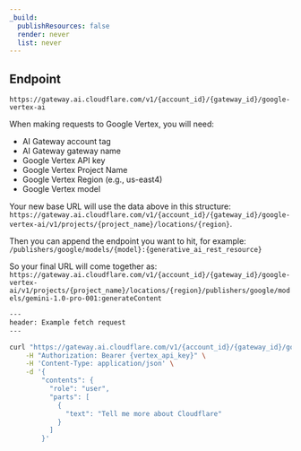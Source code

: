 ```yaml
---
_build:
  publishResources: false
  render: never
  list: never
---
```

## Endpoint

`https://gateway.ai.cloudflare.com/v1/{account_id}/{gateway_id}/google-vertex-ai`


When making requests to Google Vertex, you will need:
- AI Gateway account tag
- AI Gateway gateway name
- Google Vertex API key
- Google Vertex Project Name
- Google Vertex Region (e.g., us-east4)
- Google Vertex model

Your new base URL will use the data above in this structure: `https://gateway.ai.cloudflare.com/v1/{account_id}/{gateway_id}/google-vertex-ai/v1/projects/{project_name}/locations/{region}`.

Then you can append the endpoint you want to hit, for example: `/publishers/google/models/{model}:{generative_ai_rest_resource}`

So your final URL will come together as: `https://gateway.ai.cloudflare.com/v1/{account_id}/{gateway_id}/google-vertex-ai/v1/projects/{project_name}/locations/{region}/publishers/google/models/gemini-1.0-pro-001:generateContent`

```bash
---
header: Example fetch request
---

curl "https://gateway.ai.cloudflare.com/v1/{account_id}/{gateway_id}/google-vertex-ai/v1/projects/{project_name}/locations/{region}/publishers/google/models/gemini-1.0-pro-001:generateContent" \
    -H "Authorization: Bearer {vertex_api_key}" \
    -H 'Content-Type: application/json' \
    -d '{
        "contents": {
          "role": "user",
          "parts": [
            {
              "text": "Tell me more about Cloudflare"
            }
          ]
        }'

```